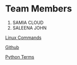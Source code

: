 # Team Members
1. SAMIA CLOUD
2. SALEENA JOHN

[Linux Commands](https://github.com/SAMIA-CLOUD/miniproject/blob/samia/Linuxcommands.md)

[Github](https://github.com/SAMIA-CLOUD/miniproject/blob/saleena/github.md)

[Python Terms](https://github.com/SAMIA-CLOUD/miniproject/blob/samia/Python_Terms.md)
